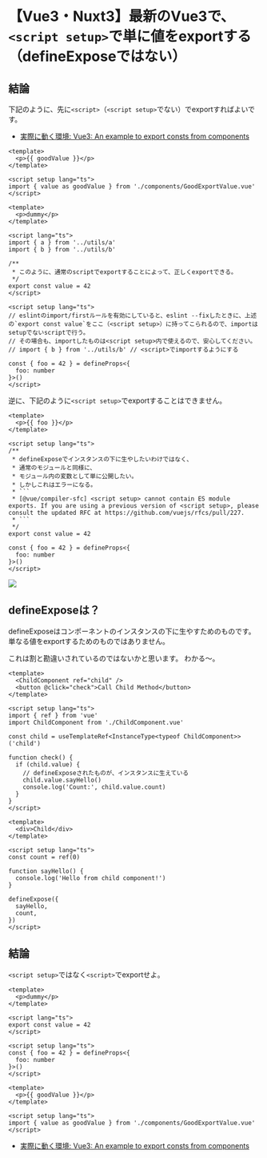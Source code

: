 # 【Vue3・Nuxt3】最新のVue3で、`<script setup>`で単に値をexportする（defineExposeではない）

## 結論

下記のように、先に`<script>`（`<script setup>`でない）でexportすればよいです。

- [実際に動く環境: Vue3: An example to export consts from components](https://stackblitz.com/edit/vitejs-vite-gplvpntg?file=src%2Fcomponents%2FGoodExportValue.vue)

```vue:Parent.vue
<template>
  <p>{{ goodValue }}</p>
</template>

<script setup lang="ts">
import { value as goodValue } from './components/GoodExportValue.vue'
</script>
```

```vue:GoodExportValue.vue
<template>
  <p>dummy</p>
</template>

<script lang="ts">
import { a } from '../utils/a'
import { b } from '../utils/b'

/**
 * このように、通常のscriptでexportすることによって、正しくexportできる。
 */
export const value = 42
</script>

<script setup lang="ts">
// eslintのimport/firstルールを有効にしていると、eslint --fixしたときに、上述の`export const value`をここ（<script setup>）に持ってこられるので、importはsetupでないscriptで行う。
// その場合も、importしたものは<script setup>内で使えるので、安心してください。
// import { b } from '../utils/b' // <script>でimportするようにする

const { foo = 42 } = defineProps<{
  foo: number
}>()
</script>
```

逆に、下記のように`<script setup>`でexportすることはできません。

```vue:NoGoodExportValue.vue
<template>
  <p>{{ foo }}</p>
</template>

<script setup lang="ts">
/**
 * defineExposeでインスタンスの下に生やしたいわけではなく、
 * 通常のモジュールと同様に、
 * モジュール内の変数として単に公開したい。
 * しかしこれはエラーになる。
 * ```
 * [@vue/compiler-sfc] <script setup> cannot contain ES module exports. If you are using a previous version of <script setup>, please consult the updated RFC at https://github.com/vuejs/rfcs/pull/227.
 * ```
 */
export const value = 42

const { foo = 42 } = defineProps<{
  foo: number
}>()
</script>
```

![](https://storage.googleapis.com/zenn-user-upload/e9431d3a7aa2-20250515.png)

## defineExposeは？

defineExposeはコンポーネントのインスタンスの下に生やすためのものです。
単なる値をexportするためのものではありません。

これは割と勘違いされているのではないかと思います。
わかる～。

```vue:Parent.vue
<template>
  <ChildComponent ref="child" />
  <button @click="check">Call Child Method</button>
</template>

<script setup lang="ts">
import { ref } from 'vue'
import ChildComponent from './ChildComponent.vue'

const child = useTemplateRef<InstanceType<typeof ChildComponent>>('child')

function check() {
  if (child.value) {
    // defineExposeされたものが、インスタンスに生えている
    child.value.sayHello()
    console.log('Count:', child.value.count)
  }
}
</script>
```

```vue:Child.vue
<template>
  <div>Child</div>
</template>

<script setup lang="ts">
const count = ref(0)

function sayHello() {
  console.log('Hello from child component!')
}

defineExpose({
  sayHello,
  count,
})
</script>
```

## 結論

`<script setup>`ではなく`<script>`でexportせよ。

```vue:GoodExportValue.vue
<template>
  <p>dummy</p>
</template>

<script lang="ts">
export const value = 42
</script>

<script setup lang="ts">
const { foo = 42 } = defineProps<{
  foo: number
}>()
</script>
```

```vue:Parent.vue
<template>
  <p>{{ goodValue }}</p>
</template>

<script setup lang="ts">
import { value as goodValue } from './components/GoodExportValue.vue'
</script>
```

- [実際に動く環境: Vue3: An example to export consts from components](https://stackblitz.com/edit/vitejs-vite-gplvpntg?file=src%2Fcomponents%2FGoodExportValue.vue)
